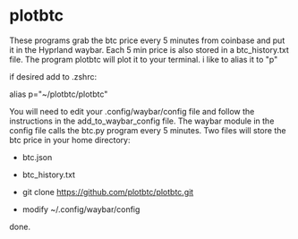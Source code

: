 # plotbtc

These programs grab the btc price every 5 minutes from coinbase and put it in the Hyprland waybar. Each 5 min price is also stored in a btc_history.txt file. The program plotbtc will plot it to your terminal. i like to alias it to "p"

if desired add to .zshrc:

alias p="~/plotbtc/plotbtc"

You will need to edit your .config/waybar/config file and follow the instructions in the add_to_waybar_config file. The waybar module in the config file calls the btc.py program every 5 minutes. Two files will store the btc price in your home directory:

- btc.json
- btc_history.txt

- git clone https://github.com/plotbtc/plotbtc.git
- modify ~/.config/waybar/config

done.

